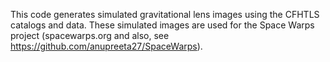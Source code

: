 
This code generates simulated gravitational lens images using the CFHTLS
catalogs and data. These simulated images are used for the Space
Warps project (spacewarps.org and also, see https://github.com/anupreeta27/SpaceWarps).

